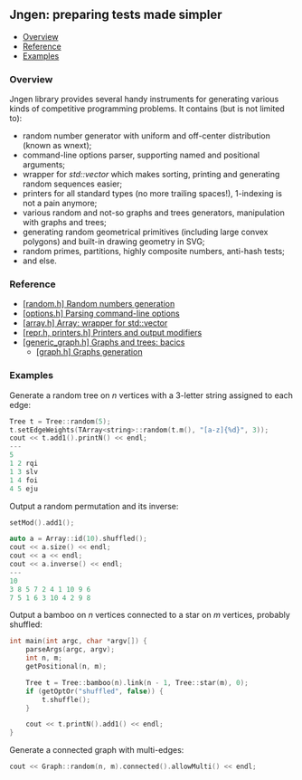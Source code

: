 ## Jngen: preparing tests made simpler

* [Overview](#overview)
* [Reference](#reference)
* [Examples](#examples)

### Overview

Jngen library provides several handy instruments for generating various kinds of competitive programming problems. It contains (but is not limited to):
* random number generator with uniform and off-center distribution (known as wnext);
* command-line options parser, supporting named and positional arguments;
* wrapper for *std::vector* which makes sorting, printing and generating random sequences easier;
* printers for all standard types (no more trailing spaces!), 1-indexing is not a pain anymore;
* various random and not-so graphs and trees generators, manipulation with graphs and trees;
* generating random geometrical primitives (including large convex polygons) and built-in drawing geometry in SVG; 
* random primes, partitions, highly composite numbers, anti-hash tests;
* and else.

### Reference
* [[random.h] Random numbers generation](/doc/random.md)
* [[options.h] Parsing command-line options](/doc/getopt.md)
* [[array.h] Array: wrapper for std::vector](/doc/array.md)
* [[repr.h, printers.h] Printers and output modifiers](/doc/printers.md)
* [[generic_graph.h] Graphs and trees: bacics](/doc/generic_graph.md)
    * [[graph.h] Graphs generation](/doc/graph.md)

### Examples
Generate a random tree on *n* vertices with a 3-letter string assigned to each edge:
```cpp
Tree t = Tree::random(5);
t.setEdgeWeights(TArray<string>::random(t.m(), "[a-z]{%d}", 3));
cout << t.add1().printN() << endl;
---
5
1 2 rqi
1 3 slv
1 4 foi
4 5 eju
```

Output a random permutation and its inverse:
```cpp
setMod().add1();

auto a = Array::id(10).shuffled();
cout << a.size() << endl;
cout << a << endl;
cout << a.inverse() << endl;
---
10
3 8 5 7 2 4 1 10 9 6
7 5 1 6 3 10 4 2 9 8
```

Output a bamboo on *n* vertices connected to a star on *m* vertices, probably shuffled:
```cpp
int main(int argc, char *argv[]) {
    parseArgs(argc, argv);
    int n, m;
    getPositional(n, m); 

    Tree t = Tree::bamboo(n).link(n - 1, Tree::star(m), 0); 
    if (getOptOr("shuffled", false)) {
        t.shuffle();
    }   

    cout << t.printN().add1() << endl;
}
```

Generate a connected graph with multi-edges:
```cpp
cout << Graph::random(n, m).connected().allowMulti() << endl;
```
